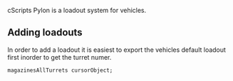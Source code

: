 cScripts Pylon is a loadout system for vehicles.

## Adding loadouts
In order to add a loadout it is easiest to export the vehicles default loadout first inorder to get the turret numer.
```sqf
magazinesAllTurrets cursorObject;
```